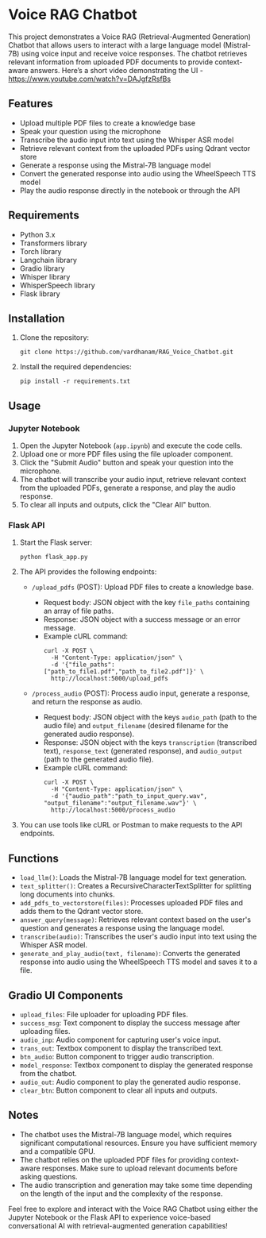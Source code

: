 # Voice RAG Chatbot

This project demonstrates a Voice RAG (Retrieval-Augmented Generation) Chatbot that allows users to interact with a large language model (Mistral-7B) using voice input and receive voice responses. The chatbot retrieves relevant information from uploaded PDF documents to provide context-aware answers. Here’s a short video demonstrating the UI - https://www.youtube.com/watch?v=DAJgfzRsfBs

## Features

- Upload multiple PDF files to create a knowledge base
- Speak your question using the microphone
- Transcribe the audio input into text using the Whisper ASR model
- Retrieve relevant context from the uploaded PDFs using Qdrant vector store
- Generate a response using the Mistral-7B language model
- Convert the generated response into audio using the WheelSpeech TTS model
- Play the audio response directly in the notebook or through the API

## Requirements

- Python 3.x
- Transformers library
- Torch library
- Langchain library
- Gradio library
- Whisper library
- WhisperSpeech library
- Flask library

## Installation

1. Clone the repository:

   ```
   git clone https://github.com/vardhanam/RAG_Voice_Chatbot.git
   ```

2. Install the required dependencies:

   ```
   pip install -r requirements.txt
   ```

## Usage

### Jupyter Notebook

1. Open the Jupyter Notebook (`app.ipynb`) and execute the code cells.
2. Upload one or more PDF files using the file uploader component.
3. Click the "Submit Audio" button and speak your question into the microphone.
4. The chatbot will transcribe your audio input, retrieve relevant context from the uploaded PDFs, generate a response, and play the audio response.
5. To clear all inputs and outputs, click the "Clear All" button.

### Flask API

1. Start the Flask server:

   ```
   python flask_app.py
   ```

2. The API provides the following endpoints:

   - `/upload_pdfs` (POST): Upload PDF files to create a knowledge base.
     - Request body: JSON object with the key `file_paths` containing an array of file paths.
     - Response: JSON object with a success message or an error message.
     - Example cURL command:
       ```
       curl -X POST \
         -H "Content-Type: application/json" \
         -d '{"file_paths":["path_to_file1.pdf","path_to_file2.pdf"]}' \
         http://localhost:5000/upload_pdfs
       ```

   - `/process_audio` (POST): Process audio input, generate a response, and return the response as audio.
     - Request body: JSON object with the keys `audio_path` (path to the audio file) and `output_filename` (desired filename for the generated audio response).
     - Response: JSON object with the keys `transcription` (transcribed text), `response_text` (generated response), and `audio_output` (path to the generated audio file).
     - Example cURL command:
       ```
       curl -X POST \
         -H "Content-Type: application/json" \
         -d '{"audio_path":"path_to_input_query.wav", "output_filename":"output_filename.wav"}' \
         http://localhost:5000/process_audio
       ```

3. You can use tools like cURL or Postman to make requests to the API endpoints.

## Functions

- `load_llm()`: Loads the Mistral-7B language model for text generation.
- `text_splitter()`: Creates a RecursiveCharacterTextSplitter for splitting long documents into chunks.
- `add_pdfs_to_vectorstore(files)`: Processes uploaded PDF files and adds them to the Qdrant vector store.
- `answer_query(message)`: Retrieves relevant context based on the user's question and generates a response using the language model.
- `transcribe(audio)`: Transcribes the user's audio input into text using the Whisper ASR model.
- `generate_and_play_audio(text, filename)`: Converts the generated response into audio using the WheelSpeech TTS model and saves it to a file.

## Gradio UI Components

- `upload_files`: File uploader for uploading PDF files.
- `success_msg`: Text component to display the success message after uploading files.
- `audio_inp`: Audio component for capturing user's voice input.
- `trans_out`: Textbox component to display the transcribed text.
- `btn_audio`: Button component to trigger audio transcription.
- `model_response`: Textbox component to display the generated response from the chatbot.
- `audio_out`: Audio component to play the generated audio response.
- `clear_btn`: Button component to clear all inputs and outputs.

## Notes

- The chatbot uses the Mistral-7B language model, which requires significant computational resources. Ensure you have sufficient memory and a compatible GPU.
- The chatbot relies on the uploaded PDF files for providing context-aware responses. Make sure to upload relevant documents before asking questions.
- The audio transcription and generation may take some time depending on the length of the input and the complexity of the response.

Feel free to explore and interact with the Voice RAG Chatbot using either the Jupyter Notebook or the Flask API to experience voice-based conversational AI with retrieval-augmented generation capabilities!
